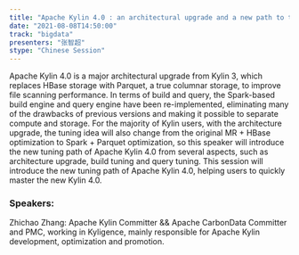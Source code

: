 ```yaml
---
title: "Apache Kylin 4.0 : an architectural upgrade and a new path to tuning"
date: "2021-08-08T14:50:00" 
track: "bigdata"
presenters: "张智超"
stype: "Chinese Session"
---
```

Apache Kylin 4.0 is a major architectural upgrade from Kylin 3, which replaces HBase storage with Parquet, a true columnar storage, to improve file scanning performance. In terms of build and query, the Spark-based build engine and query engine have been re-implemented, eliminating many of the drawbacks of previous versions and making it possible to separate compute and storage. For the majority of Kylin users, with the architecture upgrade, the tuning idea will also change from the original MR + HBase optimization to Spark + Parquet optimization, so this speaker will introduce the new tuning path of Apache Kylin 4.0 from several aspects, such as architecture upgrade, build tuning and query tuning. This session will introduce the new tuning path of Apache Kylin 4.0, helping users to quickly master the new Kylin 4.0.
 ### Speakers: 
 Zhichao Zhang: Apache Kylin Committer && Apache CarbonData Committer and PMC, working in Kyligence, mainly responsible for Apache Kylin development, optimization and promotion.